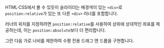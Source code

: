 HTML·CSS에서 볼 수 있듯이 슬라이더는 배경색이 있는 `<div>`로 `position:relative`가 있는 또 다른 `<div>` 러너를 포함합니다.

러너의 위치를 지정하려면 `position:relative`를 사용하여 상위에 상대적인 좌표를 제공하는데, 이는 `position:absolute`보다 더 편리합니다.

그런 다음 가로 너비를 제한하여 수평 전용 드래그 앤 드롭을 구현합니다.
